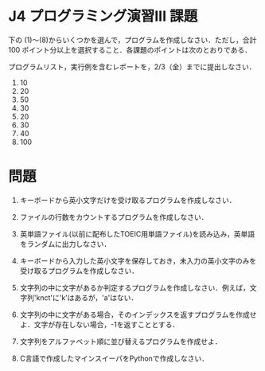 # J4 プログラミング演習III 課題

下の (1)〜(8)からいくつかを選んで，プログラムを作成しなさい．ただし，合計 100 ポイント分以上を選択すること．各課題のポイントは次のとおりである．

プログラムリスト，実行例を含むレポートを，2/3（金）までに提出しなさい．

1. 10
2. 20
3. 50
4. 30
5. 20
6. 30
7. 40
8. 100

# 問題
1. キーボードから英小文字だけを受け取るプログラムを作成しなさい．

2. ファイルの行数をカウントするプログラムを作成しなさい．

3. 英単語ファイル(以前に配布したTOEIC用単語ファイル)を読み込み，英単語をランダムに出力しなさい．

4. キーボードから入力した英小文字を保存しておき，未入力の英小文字のみを受け取るプログラムを作成しなさい．

5. 文字列の中に文字があるか判定するプログラムを作成しなさい．例えば，文字列'knct'に'k'はあるが，'a'はない．

6. 文字列の中に文字がある場合，そのインデックスを返すプログラムを作成せよ．文字が存在しない場合，-1を返すこととする．

7. 文字列をアルファベット順に並び替えるプログラムを作成せよ．

8. C言語で作成したマインスイーパをPythonで作成しなさい．
